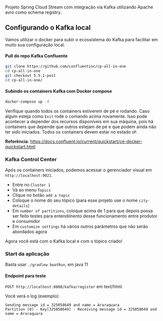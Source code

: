 Projeto Spring Cloud Stream com integração via Kafka utilizando Apache avro como schema registry.

## Configurando o Kafka local

Vamos utilizar o docker para subir o ecossistema do Kafka para facilitar em muito sua configuração local.

#### Pull do repo Kafka Confluente

```sh
git clone https://github.com/confluentinc/cp-all-in-one
cd cp-all-in-one
git checkout 5.5.1-post
cd cp-all-in-one/
```
#### Subindo os containers Kafka com Docker compose

```sh
docker-compose up -d
```

Verifique quando todos os containers estiverem de pé e rodando. Caso algum esteja como `Exit` rode o comando acima novamente. Isso pode acontecer a depender dos recursos disponíveis em sua máquina, pois há containers que depende que outros estejam de pé e que podem ainda não ter sido iniciados.
Todos os containers devem estar no estado `UP`.

**Referência**: https://docs.confluent.io/current/quickstart/ce-docker-quickstart.html

### Kafka Control Center

Após os containers iniciados, podemos acessar o gerenciador visual em `http://localhost:9021`.

- Entre no `Cluster 1`
- Vá ao menu `Topics`
- Clique no botão `add a topic`
- Coloque o nome do seu tópico (para esse projeto use o nome `city-details`)
- Em `number of partitions`, coloque acima de 1 para que depois possa ser feito testes para entendimento desse funcionamento entre produtor e consumidor
- Em `customize settings` há vários outros parâmetros que não serão abordados agora

Agora você está com o Kafka local e com o tópico criado!

### Start da aplicação

Basta usar `./gradlew bootRun`, em java 11

#### Endpoint para teste

`POST http://localhost:8080/kafka/register` em text/html.

Você verá o log (exemplo):

```
Sending message id = 325058649 and name = Araraquara
Partition (0) - Key[325058649] - Receiving message id = 325058649 and name = Araraquara
```
